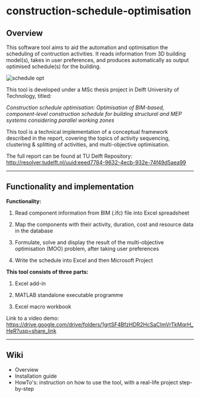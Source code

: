 # construction-schedule-optimisation

## Overview

This software tool aims to aid the automation and optimisation the scheduling of contruction activities. It reads information from 3D building model(s), takes in user preferences, and produces automatically as output optimised schedule(s) for the building.

![schedule opt](https://github.com/XinzhiJiang123/construction-schedule-optimisation/assets/68220328/c558fb21-bb34-4258-a261-4fe6a0981dd5)

This tool is developed under a MSc thesis project in Delft University of Technology, titled:

_Construction schedule optimisation: Optimisation of BIM-based, component-level construction schedule for building structural and MEP systems considering parallel working zones_

This tool is a technical implementation of a conceptual framework described in the report, covering the topics of activity sequencing, clustering & splitting of activities, and multi-objective optimisation.

The full report can be found at TU Delft Repository: http://resolver.tudelft.nl/uuid:eeed7784-9632-4ecb-932e-74f49d5aea99


***********

## Functionality and implementation
**Functionality:**

1. Read component information from BIM (.ifc) file into Excel spreadsheet

2. Map the components with their activity, duration, cost and resource data in the database

3. Formulate, solve and display the result of the multi-objective optimisation (MOO) problem, after taking user preferences

4. Write the schedule into Excel and then Microsoft Project

**This tool consists of three parts:**

1. Excel add-in

2. MATLAB standalone executable programme

3. Excel macro workbook

Link to a video demo: https://drive.google.com/drive/folders/1grtSF4BfzHDR2HcSaCImVrTkMqrH_HeR?usp=share_link

***********

## Wiki

- Overview
- Installation guide
- HowTo's: instruction on how to use the tool, with a real-life project step-by-step



